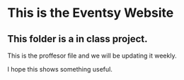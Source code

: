 # This is the Eventsy Website

## This folder is a in class project.

This is the proffesor file and we will be updating it weekly.

I hope this shows something useful.
